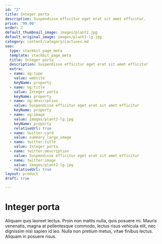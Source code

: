 ```yaml
---
id: "2"
title: Integer porta
description: Suspendisse efficitur eget erat sit amet efficitur.
price: '99.00'
order: 2
default_thumbnail_image: images/plant2.jpg
default_original_image: images/plant2-lg.jpg
category: content/category/cactuses.md
seo:
  type: stackbit_page_meta
  template: stackbit_page_meta
  title: Integer porta
  description: Suspendisse efficitur eget erat sit amet efficitur
  extra:
  - name: og:type
    value: website
    keyName: property
  - name: og:title
    value: Integer porta
    keyName: property
  - name: og:description
    value: Suspendisse efficitur eget erat sit amet efficitur
    keyName: property
  - name: og:image
    value: images/plant2-lg.jpg
    keyName: property
    relativeUrl: true
  - name: twitter:card
    value: summary_large_image
  - name: twitter:title
    value: Integer porta
  - name: twitter:description
    value: Suspendisse efficitur eget erat sit amet efficitur
  - name: twitter:image
    value: images/plant2-lg.jpg
    relativeUrl: true
layout: product
draft: true

---
```

# Integer porta

Aliquam quis laoreet lectus. Proin non mattis nulla, quis posuere mi. Mauris venenatis, magna at pellentesque commodo, lectus risus vehicula elit, nec dignissim nisl sapien id leo. Nulla non pretium metus, vitae finibus lectus. Aliquam in posuere risus.
